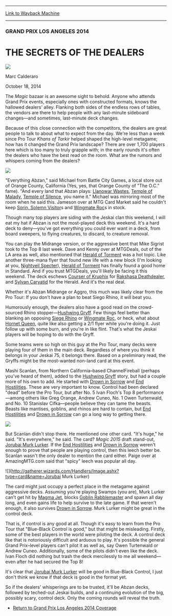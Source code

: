 
---
[Link to Wayback Machine](https://web.archive.org/web/20141020134439/http://magic.wizards.com/en/events/coverage/gpla14/dealers)

[_metadata_:description]:- "The Magic bazaar is an awesome sight to behold. Anyone who attends Grand Prix events, especially ones with constructed formats, knows the hallowed dealers' alley. Flanking both sides of the endless rows of tables, the vendors are there to help people with any last-minute sideboard changes—and sometimes, last-minute deck changes."
[_metadata_:generator]:- "Drupal 7 (http://drupal.org)"
[_metadata_:node]:- "288736"
[_metadata_:publish_date]:- "2014-10-18"
[_metadata_:source]:- "div-main"
[_metadata_:title]:- "THE SECRETS OF THE DEALERS"
[_metadata_:wayback_capture_timestamp]:- "2014-10-20 13:44:39"
[_metadata_:wayback_raw_url]:- "https://web.archive.org/web/20141020134439id_/http://magic.wizards.com/en/events/coverage/gpla14/dealers"
[_metadata_:wayback_url]:- "http://magic.wizards.com/en/events/coverage/gpla14/dealers"
---





### GRAND PRIX LOS ANGELES 2014


THE SECRETS OF THE DEALERS
==========================



![](https://media.magic.wizards.com/styles/auth_small/public/images/person/calderaro.jpg)

Marc Calderaro




October 18, 2014
 










The *Magic* bazaar is an awesome sight to behold. Anyone who attends Grand Prix events, especially ones with constructed formats, knows the hallowed dealers' alley. Flanking both sides of the endless rows of tables, the vendors are there to help people with any last-minute sideboard changes—and sometimes, last-minute deck changes.


Because of this close connection with the competitors, the dealers are great people to talk to about what to expect from the day. We're less than a week since Pro Tour *Khans of Tarkir* helped shaped the high-level metagame; how has it changed the Grand Prix landscape? There are over 1,700 players here which is too many to truly grapple with; in the early rounds it's often the dealers who have the best read on the room. What are the rumors and whispers coming from the dealers?


![](https://media.wizards.com/2014/events/gpla14/Endless%20Dealers%20Alley.jpg)

"Everything Abzan," said Michael from Battle City Games, a local store out of Orange County, California (Yes, yes, that Orange County of "The O.C." fame). "And every land that Abzan plays: [Llanowar Wastes](http://gatherer.wizards.com/Pages/Card/Details.aspx?name=Llanowar+Wastes), [Temple of Malady](http://gatherer.wizards.com/Pages/Card/Details.aspx?name=Temple+of+Malady), [Temple of Silence](http://gatherer.wizards.com/Pages/Card/Details.aspx?name=Temple+of+Silence), you name it." Michael was mirroring most of the room when he said this. Jameson over at MTG Card Market said he couldn't keep [Sorin, Solemn Visitor](http://gatherer.wizards.com/Pages/Card/Details.aspx?name=Sorin%2C+Solemn+Visitor)s and [Wingmate Roc](http://gatherer.wizards.com/Pages/Card/Details.aspx?name=Wingmate+Roc)s in stock.



Though many top players are siding with the Jeskai clan this weekend, I will eat my hat if Abzan is not the most-played deck this weekend. It's a hard deck to deny—you've got everything you could ever want in a deck, from board sweepers, to flying creatures, to discard, to creature removal.


You can play the Midrange version, or the aggressive bent that Mike Sigrist took to the Top 8 last week. Dave and Kenny over at MTGDeals, out of the LA area as well, also mentioned that [Herald of Torment](http://gatherer.wizards.com/Pages/Card/Details.aspx?name=Herald+of+Torment) was a hot topic. Like another three-mana flyer that found new life with a new block (I'm looking at you, [Nightveil Specter](http://gatherer.wizards.com/Pages/Card/Details.aspx?name=Nightveil+Specter)), [Herald of Torment](http://gatherer.wizards.com/Pages/Card/Details.aspx?name=Herald+of+Torment) has finally found a good home in Standard. And if you trust MTGDeals, you'll likely be facing it this weekend. The deck eschews [Courser of Kruphix](http://gatherer.wizards.com/Pages/Card/Details.aspx?name=Courser+of+Kruphix) for [Rakshasa Deathdealer](http://gatherer.wizards.com/Pages/Card/Details.aspx?name=Rakshasa+Deathdealer), and [Sylvan Caryatid](http://gatherer.wizards.com/Pages/Card/Details.aspx?name=Sylvan+Caryatid) for the Herald. And it's the real deal.


Whether it's Abzan Midrange or Aggro, this much was likely clear from the Pro Tour: If you don't have a plan to beat Siego Rhino, it will beat you.


Humorously enough, the dealers also have a good read on the crowd-sourced Rhino stopper—[Hushwing Gryff](http://gatherer.wizards.com/Pages/Card/Details.aspx?name=Hushwing+Gryff). Few things feel better than blanking an opposing [Siege Rhino](http://gatherer.wizards.com/Pages/Card/Details.aspx?name=Siege+Rhino) or [Wingmate Roc](http://gatherer.wizards.com/Pages/Card/Details.aspx?name=Wingmate+Roc), or heck, what about [Hornet Queen](http://gatherer.wizards.com/Pages/Card/Details.aspx?name=Hornet+Queen), quite like also getting a 2/1 flyer while you're doing it. Just follow up with some burn, and you're in like flint. That's what the Jeskai players will be hoping to do with the Gryff.


Some teams were so high on this guy at the Pro Tour, many decks were playing four of them in the main deck. Regardless of where you think it belongs in your Jeskai 75, it belongs there. Based on a preliminary read, the Gryffs might be the most-wanted non-land card at this event.


Mashi Scanlan, from Northern California–based ChannelFireball (perhaps you've heard of them), added to the [Hushwing Gryff](http://gatherer.wizards.com/Pages/Card/Details.aspx?name=Hushwing+Gryff) story, but had a couple more of his own to add. He started with [Drown in Sorrow](http://gatherer.wizards.com/Pages/Card/Details.aspx?name=Drown+in+Sorrow) and [End Hostilities](http://gatherer.wizards.com/Pages/Card/Details.aspx?name=End+Hostilities). These are very important to know. Control had been declared "dead" before the Pro Tour, but after No. 5 Ivan Floch's Top 8 performance—among others like Greg Orange, Andrew Cuneo, No. 1 Owen Turtenwald, and No. 10 Stanislav Cifka—people believe they can tame the beasts. Beasts like mantises, goblins, and rhinos are hard to contain, but [End Hostilities](http://gatherer.wizards.com/Pages/Card/Details.aspx?name=End+Hostilities) and [Drown in Sorrow](http://gatherer.wizards.com/Pages/Card/Details.aspx?name=Drown+in+Sorrow) can go a long way to getting there.


![](https://media.wizards.com/2014/events/gpla14/Mashi%20Scanlan.jpg)

But Scanlan didn't stop there. He mentioned one other card. "It's huge," he said. "It's everywhere," he said. The card? *Magic 2015* draft stand-out, [Jorubai Murk Lurker](http://gatherer.wizards.com/Pages/Card/Details.aspx?name=Jorubai+Murk+Lurker). If the [End Hostilities](http://gatherer.wizards.com/Pages/Card/Details.aspx?name=End+Hostilities) and [Drown in Sorrow](http://gatherer.wizards.com/Pages/Card/Details.aspx?name=Drown+in+Sorrow) weren't enough to prove that people are playing control, then this leech better be. Scanlan wasn't the only dealer to mention the card either. Paige over at AmazingMTG.com said that "spicy" leech was popular all day.



![](http://gatherer.wizards.com/Handlers/Image.ashx?type=card&name=Jorubai Murk Lurker)

The card might just occupy a perfect place in the metagame against aggressive decks. Assuming you're playing Swamps (you are), Murk Lurker can't get hit by [Magma Jet](http://gatherer.wizards.com/Pages/Card/Details.aspx?name=Magma+Jet), blocks [Goblin Rabblemaster](http://gatherer.wizards.com/Pages/Card/Details.aspx?name=Goblin+Rabblemaster) and spawn all day long, and even gains life to help survive to the late game. If that weren't enough, it also survives [Drown in Sorrow](http://gatherer.wizards.com/Pages/Card/Details.aspx?name=Drown+in+Sorrow). Murk Lurker might be great in the control deck.



That is, if control is any good at all. Though it's easy to learn from the Pro Tour that "Blue-Black Control is good," but that might be misleading. Firstly, some of the best players in the world were piloting the deck. A control deck like that is notoriously difficult and arduous to play. It's possible the general Grand Prix–level players can't pilot it as well as, say Owen Turtenwald or Andrew Cuneo. Additionally, some of the pilots didn't even like the deck. Ivan Floch did nothing but trash the deck mercilessly to me all weekend—even after he had secured the Top 8!


It's clear that [Jorubai Murk Lurker](http://gatherer.wizards.com/Pages/Card/Details.aspx?name=Jorubai+Murk+Lurker) will be good in Blue-Black Control, I just don't think we know if that deck is good in the format yet.


So if the dealers' whisperings are to be trusted, it'll be Abzan decks, followed by teched-out Jeskai builds, and a continuing evolution of the big, possibly scary, control deck. Only the coming rounds will reveal the truth.


* [Return to Grand Prix Los Angeles 2014 Coverage](http://magic.wizards.com/en/events/coverage/gpla14)






 
 




  







